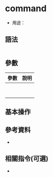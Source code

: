 # command

- 用途：

## 語法

```shell

```

## 參數

| 參數 | 說明 |
| ---- | ---- |
|      |      |
|      |      |
|      |      |
|      |      |
|      |      |
|      |      |
|      |      |
|      |      |
## 基本操作

## 參考資料
* 
## 相關指令(可選)
* 